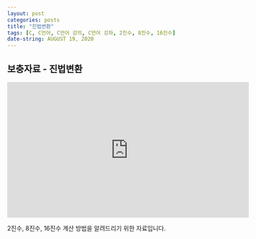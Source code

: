 ```yaml
---
layout: post
categories: posts
title: "진법변환"
tags: [C, C언어, C언어 강의, C언어 강좌, 2진수, 8진수, 16진수]
date-string: AUGUST 19, 2020
---
```


## 보충자료 - 진법변환

<center>
<iframe width="560" height="315" src="https://www.youtube.com/embed/7GGyUtj8mQs" frameborder="0" allow="accelerometer; autoplay; encrypted-media; gyroscope; picture-in-picture" allowfullscreen></iframe>
</center>

2진수, 8진수, 16진수 계산 방법을 알려드리기 위한 자료입니다.